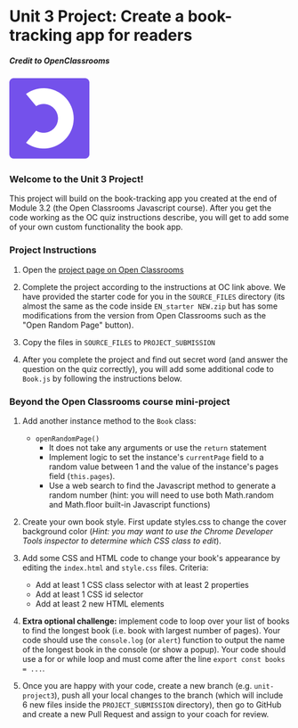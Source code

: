# Unit 3 Project: Create a book-tracking app for readers

##### Credit to OpenClassrooms
![Become](https://github.com/OCclassprojects/logo/blob/master/fav-icon.png?raw=true)

### Welcome to the Unit 3 Project!

This project will build on the book-tracking app you created at the end of Module 3.2 (the Open Classrooms Javascript course). After you get the code working as the OC quiz instructions describe, you will get to add some of your own custom functionality the book app.

### Project Instructions

1. Open the [project page on Open Classrooms](https://openclassrooms.com/en/courses/5664271-learn-programming-with-javascript/exercises/3800)

1. Complete the project according to the instructions at OC link above. We have provided the starter code for you in the `SOURCE_FILES` directory (its almost the same as the code inside `EN_starter NEW.zip` but has some modifications from the version from Open Classrooms such as the "Open Random Page" button).

1. Copy the files in `SOURCE_FILES` to `PROJECT_SUBMISSION`

1. After you complete the project and find out secret word (and answer the question on the quiz correctly), you will add some additional code to `Book.js` by following the instructions below.

### Beyond the Open Classrooms course mini-project

1. Add another instance method to the `Book` class:

	- `openRandomPage()`
		- It does not take any arguments or use the `return` statement
		- Implement logic to set the instance's `currentPage` field to a random value between 1 and the value of the instance's pages field (`this.pages`).
		- Use a web search to find the Javascript method to generate a random number (hint: you will need to use both Math.random and Math.floor built-in Javascript functions)

1. Create your own book style. First update styles.css to change the cover background color (*Hint: you may want to use the Chrome Developer Tools inspector to determine which CSS class to edit*).

1. Add some CSS and HTML code to change your book's appearance by editing the `index.html` and `style.css` files. Criteria:

	- Add at least 1 CSS class selector with at least 2 properties
	- Add at least 1 CSS id selector
	- Add at least 2 new HTML elements

1. **Extra optional challenge:** implement code to loop over your list of books to find the longest book (i.e. book with largest number of pages). Your code should use the `console.log` (or `alert`) function to output the name of the longest book in the console (or show a popup). Your code should use a for or while loop and must come after the line `export const books = ...`.

1. Once you are happy with your code, create a new branch (e.g. `unit-project3`), push all your local changes to the branch (which will include 6 new files inside the `PROJECT_SUBMISSION` directory), then go to GitHub and create a new Pull Request and assign to your coach for review.

